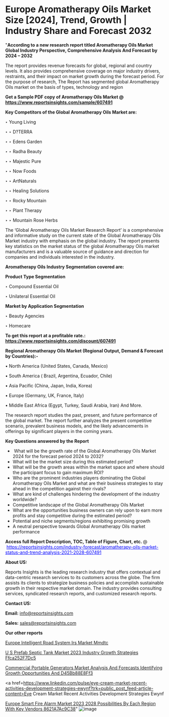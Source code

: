 # Europe Aromatherapy Oils Market Size [2024], Trend, Growth | Industry Share and Forecast 2032

 "<strong>According to a new research report titled Aromatherapy Oils Market Global Industry Perspective, Comprehensive Analysis And Forecast by 2024 – 2032</strong>

The report provides revenue forecasts for global, regional and country levels. It also provides comprehensive coverage on major industry drivers, restraints, and their impact on market growth during the forecast period. For the purpose of research, The Report has segmented global Aromatherapy Oils market on the basis of types, technology and region

<strong>Get a Sample PDF copy of Aromatherapy Oils Market </strong><strong>@<a href=https://www.reportsinsights.com/sample/607491 style=color:#0000ff;> https://www.reportsinsights.com/sample/607491</a></strong></font>

<strong>Key Competitors of the Global Aromatherapy Oils Market are:</strong>

‣ Young Living

‣ 
‣ D?TERRA

‣ 
‣ Edens Garden

‣ 
‣ Radha Beauty

‣ 
‣ Majestic Pure

‣ 
‣ Now Foods

‣ 
‣ ArtNaturals

‣ 
‣ Healing Solutions

‣ 
‣ Rocky Mountain

‣ 
‣ Plant Therapy

‣ 
‣ Mountain Rose Herbs

The ‘Global Aromatherapy Oils Market Research Report’ is a comprehensive and informative study on the current state of the Global Aromatherapy Oils Market industry with emphasis on the global industry. The report presents key statistics on the market status of the global Aromatherapy Oils market manufacturers and is a valuable source of guidance and direction for companies and individuals interested in the industry.

<strong>Aromatherapy Oils Industry Segmentation covered are:</strong>

<strong>Product Type Segmentation</strong>

‣    Compound Essential Oil

‣ Unilateral Essential Oil

<strong>Market by Application Segmentation</strong>

‣   Beauty Agencies

‣ Homecare

<strong>To get this report at a profitable rate.: <a href=https://www.reportsinsights.com/discount/607491 style=color:#0000ff;>https://www.reportsinsights.com/discount/607491</a></strong></font>

<strong>Regional Aromatherapy Oils Market (Regional Output, Demand &amp; Forecast by Countries):-</strong>

• North America (United States, Canada, Mexico)

• South America ( Brazil, Argentina, Ecuador, Chile)

• Asia Pacific (China, Japan, India, Korea)

• Europe (Germany, UK, France, Italy)

• Middle East Africa (Egypt, Turkey, Saudi Arabia, Iran) And More.

The research report studies the past, present, and future performance of the global market. The report further analyzes the present competitive scenario, prevalent business models, and the likely advancements in offerings by significant players in the coming years.

<strong>Key Questions answered by the Report</strong>
<ul>
  <li> What will be the growth rate of the Global Aromatherapy Oils Market 2024 for the forecast period 2024 to 2032?</li>
  <li>What will be the market size during this estimated period?</li>
  <li>What will be the growth areas within the market space and where should the participant focus to gain maximum ROI?</li>
  <li>Who are the prominent industries players dominating the Global Aromatherapy Oils Market and what are their business strategies to stay ahead in the competition against their rivals?</li>
  <li>What are kind of challenges hindering the development of the industry worldwide?</li>
  <li>Competitive landscape of the Global Aromatherapy Oils Market</li>
  <li>What are the opportunities business owners can rely upon to earn more profits and stay competitive during the estimated period?</li>
  <li>Potential and niche segments/regions exhibiting promising growth</li>
  <li>A neutral perspective towards Global Aromatherapy Oils market performance</li>
</ul>
<strong>Access full Report Description, TOC, Table of Figure, Chart, etc. </strong>@  <a href=https://reportsinsights.com/industry-forecast/aromatherapy-oils-market-status-and-trend-analysis-2021-2028-607491 style=color:#0000ff;>https://reportsinsights.com/industry-forecast/aromatherapy-oils-market-status-and-trend-analysis-2021-2028-607491</a></font>

<strong><strong>About US</strong>:</strong>

Reports Insights is the leading research industry that offers contextual and data-centric research services to its customers across the globe. The firm assists its clients to strategize business policies and accomplish sustainable growth in their respective market domain. The industry provides consulting services, syndicated research reports, and customized research reports.

<strong>Contact US:</strong>

<p class=""""><b>Email:</b> <a href=mailto:info@reportsinsights.com>info@reportsinsights.com</a></p>
<p class=""""><b>Sales:</b> <a href=mailto:sales@reportsinsights.com>sales@reportsinsights.com</a></p>

<strong>Our other reports</strong>

<a href=https://www.linkedin.com/pulse/europe-intelligent-road-system-irs-market-mmdtc/>Europe Intelligent Road System Irs Market Mmdtc</a>

<a href=https://medium.com/@aryawankhede943/u-s-prefab-septic-tank-market-2023-industry-growth-strategies-ffca252f7dc5>U S Prefab Septic Tank Market 2023 Industry Growth Strategies Ffca252F7Dc5</a>

<a href=https://medium.com/@reportsinsights.aj/commercial-portable-generators-market-analysis-and-forecasts-identifying-growth-opportunities-and-d45bb88e8ff3>Commercial Portable Generators Market Analysis And Forecasts Identifying Growth Opportunities And D45Bb88E8Ff3</a>

<a href=https://www.linkedin.com/pulse/eye-cream-market-recent-activities-development-strategies-ewynf?trk=public_post_feed-article-content>Eye Cream Market Recent Activities Development Strategies Ewynf</a>

<a href=https://medium.com/@nadeemkazi654/europe-smart-fire-alarm-market-2023-2028-possibilities-by-each-region-with-key-vendors-8621a7ac9c38>Europe Smart Fire Alarm Market 2023 2028 Possibilities By Each Region With Key Vendors 8621A7Ac9C38</a>"
![image](https://github.com/daminid12/RImarketresearch/assets/158430485/6b8c911b-faa4-4a37-8f13-5b35b4b3e1f8)
